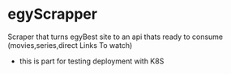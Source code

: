 # egyScrapper
Scraper that turns egyBest site to an api thats ready to consume (movies,series,direct Links To watch)
- this is part for testing deployment with K8S
